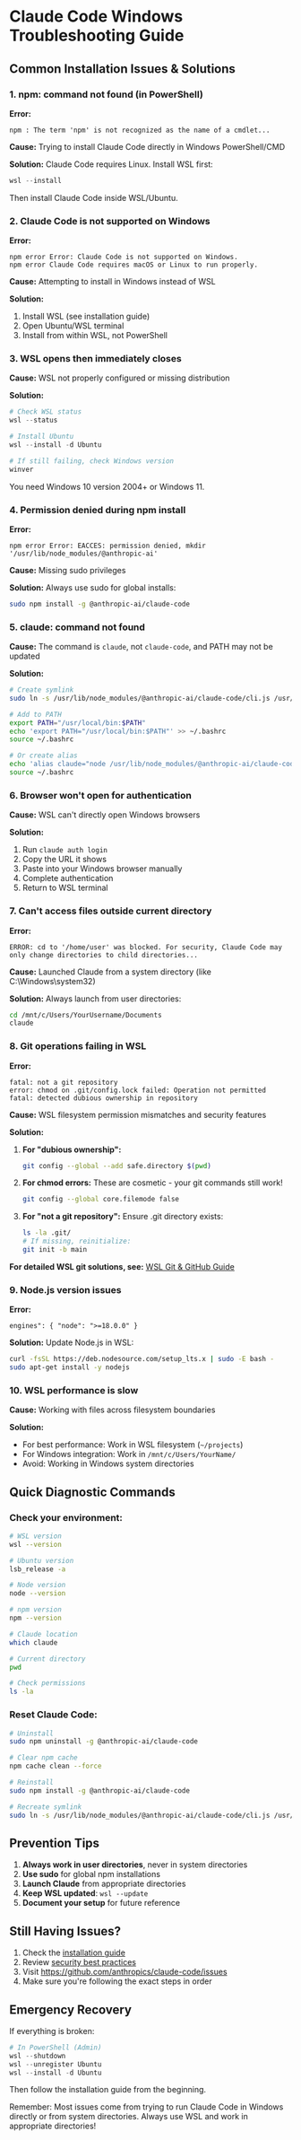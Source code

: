 # Claude Code Windows Troubleshooting Guide

## Common Installation Issues & Solutions

### 1. npm: command not found (in PowerShell)
**Error:**
```
npm : The term 'npm' is not recognized as the name of a cmdlet...
```

**Cause:** Trying to install Claude Code directly in Windows PowerShell/CMD

**Solution:** Claude Code requires Linux. Install WSL first:
```powershell
wsl --install
```
Then install Claude Code inside WSL/Ubuntu.

### 2. Claude Code is not supported on Windows
**Error:**
```
npm error Error: Claude Code is not supported on Windows.
npm error Claude Code requires macOS or Linux to run properly.
```

**Cause:** Attempting to install in Windows instead of WSL

**Solution:** 
1. Install WSL (see installation guide)
2. Open Ubuntu/WSL terminal
3. Install from within WSL, not PowerShell

### 3. WSL opens then immediately closes
**Cause:** WSL not properly configured or missing distribution

**Solution:**
```powershell
# Check WSL status
wsl --status

# Install Ubuntu
wsl --install -d Ubuntu

# If still failing, check Windows version
winver
```
You need Windows 10 version 2004+ or Windows 11.

### 4. Permission denied during npm install
**Error:**
```
npm error Error: EACCES: permission denied, mkdir '/usr/lib/node_modules/@anthropic-ai'
```

**Cause:** Missing sudo privileges

**Solution:** Always use sudo for global installs:
```bash
sudo npm install -g @anthropic-ai/claude-code
```

### 5. claude: command not found
**Cause:** The command is `claude`, not `claude-code`, and PATH may not be updated

**Solution:**
```bash
# Create symlink
sudo ln -s /usr/lib/node_modules/@anthropic-ai/claude-code/cli.js /usr/local/bin/claude

# Add to PATH
export PATH="/usr/local/bin:$PATH"
echo 'export PATH="/usr/local/bin:$PATH"' >> ~/.bashrc
source ~/.bashrc

# Or create alias
echo 'alias claude="node /usr/lib/node_modules/@anthropic-ai/claude-code/cli.js"' >> ~/.bashrc
source ~/.bashrc
```

### 6. Browser won't open for authentication
**Cause:** WSL can't directly open Windows browsers

**Solution:**
1. Run `claude auth login`
2. Copy the URL it shows
3. Paste into your Windows browser manually
4. Complete authentication
5. Return to WSL terminal

### 7. Can't access files outside current directory
**Error:**
```
ERROR: cd to '/home/user' was blocked. For security, Claude Code may only change directories to child directories...
```

**Cause:** Launched Claude from a system directory (like C:\Windows\system32)

**Solution:** Always launch from user directories:
```bash
cd /mnt/c/Users/YourUsername/Documents
claude
```

### 8. Git operations failing in WSL
**Error:**
```
fatal: not a git repository
error: chmod on .git/config.lock failed: Operation not permitted
fatal: detected dubious ownership in repository
```

**Cause:** WSL filesystem permission mismatches and security features

**Solution:** 
1. **For "dubious ownership":**
   ```bash
   git config --global --add safe.directory $(pwd)
   ```

2. **For chmod errors:** These are cosmetic - your git commands still work!
   ```bash
   git config --global core.filemode false
   ```

3. **For "not a git repository":** Ensure .git directory exists:
   ```bash
   ls -la .git/
   # If missing, reinitialize:
   git init -b main
   ```

**For detailed WSL git solutions, see:** [WSL Git & GitHub Guide](WSL_GIT_GITHUB_GUIDE.md)

### 9. Node.js version issues
**Error:**
```
engines": { "node": ">=18.0.0" }
```

**Solution:** Update Node.js in WSL:
```bash
curl -fsSL https://deb.nodesource.com/setup_lts.x | sudo -E bash -
sudo apt-get install -y nodejs
```

### 10. WSL performance is slow
**Cause:** Working with files across filesystem boundaries

**Solution:** 
- For best performance: Work in WSL filesystem (`~/projects`)
- For Windows integration: Work in `/mnt/c/Users/YourName/`
- Avoid: Working in Windows system directories

## Quick Diagnostic Commands

### Check your environment:
```bash
# WSL version
wsl --version

# Ubuntu version
lsb_release -a

# Node version
node --version

# npm version
npm --version

# Claude location
which claude

# Current directory
pwd

# Check permissions
ls -la
```

### Reset Claude Code:
```bash
# Uninstall
sudo npm uninstall -g @anthropic-ai/claude-code

# Clear npm cache
npm cache clean --force

# Reinstall
sudo npm install -g @anthropic-ai/claude-code

# Recreate symlink
sudo ln -s /usr/lib/node_modules/@anthropic-ai/claude-code/cli.js /usr/local/bin/claude
```

## Prevention Tips

1. **Always work in user directories**, never in system directories
2. **Use sudo** for global npm installations
3. **Launch Claude** from appropriate directories
4. **Keep WSL updated**: `wsl --update`
5. **Document your setup** for future reference

## Still Having Issues?

1. Check the [installation guide](CLAUDECODE_COMPLETE_WINDOWS_INSTALL_GUIDE.md)
2. Review [security best practices](CLAUDECODE_SECURITY_BEST_PRACTICES.md)
3. Visit https://github.com/anthropics/claude-code/issues
4. Make sure you're following the exact steps in order

## Emergency Recovery

If everything is broken:
```powershell
# In PowerShell (Admin)
wsl --shutdown
wsl --unregister Ubuntu
wsl --install -d Ubuntu
```
Then follow the installation guide from the beginning.

Remember: Most issues come from trying to run Claude Code in Windows directly or from system directories. Always use WSL and work in appropriate directories!